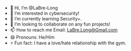 - 👋 Hi, I’m @LaBre-Long
- 👀 I’m interested in cybersecurity!
- 🌱 I’m currently learning Security+.
- 💞️ I’m looking to collaborate on any fun projects!
- 📫 How to reach me Email: LaBre.Long@Gmail.com
- 😄 Pronouns: He/Him
- ⚡ Fun fact: I have a love/hate relationship with the gym. 

<!---
LaBre-Long/LaBre-Long is a ✨ special ✨ repository because its `README.md` (this file) appears on your GitHub profile.
You can click the Preview link to take a look at your changes.
--->
